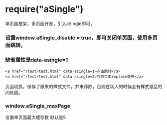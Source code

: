 ﻿# require("aSingle")
单页面框架，多页面开发，引入aSingle即可，
### 设置window.aSingle_disable = true，即可关闭单页面，使用多页面跳转。

### 缺省属性是data-asingle=1
```
<a href="/test/test.html" data-asingle=1>点击跳转</a>
<a href="/test/test.html" data-asingle=2>当前页面replace替换</a>
```

页面切换，保存了原来的样式文件，并未移除，否则在切入的时候会有样式错乱的闪烁感。

### window.aSingle_maxPage
设置单页面最大缓存数 默认是5
